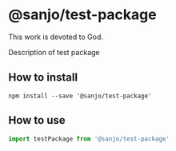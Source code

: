 # @sanjo/test-package

This work is devoted to God.

Description of test package

## How to install

```
npm install --save '@sanjo/test-package'
```

## How to use

```js
import testPackage from '@sanjo/test-package'
```
